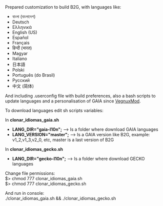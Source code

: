 Prepared customization to build B2G, with languages like:
- বাংলা (বাংলাদেশ)
- Deutsch
- Ελληνικά
- English (US)
- Español
- Français
- हिन्दी (भारत)
- Magyar
- Italiano
- 日本語
- Polski
- Português (do Brasil)
- Русский
- 中文 (简体)


And including .userconfig file with build preferences, also a bash scripts to update languages and a personalisation of GAIA since <a href="https://vegnuxmod.wordpress.com" target="_blank">VegnuxMod</a>.

To download languages edit sh scripts variables:

In <b>clonar_idiomas_gaia.sh</b>
- <b>LANG_DIR="gaia-l10n";</b> --> Is a folder where download GAIA languages
- <b>LANG_VERSION="master";</b>  --> Is a GAIA version like B2G, example: v1_2,v1_3,v2_0, etc, master is a last version of B2G

In <b>clonar_idiomas_gecko.sh</b>
- <b>LANG_DIR="gecko-l10n";</b> --> Is a folder where download GECKO languages

Change file permissions:<br>
$>  chmod 777 clonar_idiomas_gaia.sh<br>
$>  chmod 777 clonar_idiomas_gecko.sh

And run in console:<br>
./clonar_idiomas_gaia.sh  &&  ./clonar_idiomas_gecko.sh
